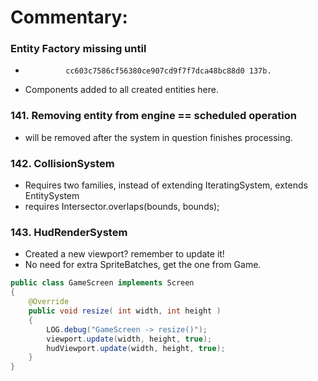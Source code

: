 # Commentary:

### Entity Factory missing until
*              cc603c7586cf56380ce907cd9f7f7dca48bc88d0 137b.
*  Components added to all created entities here.

### 141. Removing entity from engine == scheduled operation
* will be removed after the system in question finishes processing.

### 142. CollisionSystem
* Requires two families, instead of extending IteratingSystem, extends EntitySystem
* requires Intersector.overlaps(bounds, bounds);

### 143. HudRenderSystem
* Created a new viewport? remember to update it!
* No need for extra SpriteBatches, get the one from Game.
```java
public class GameScreen implements Screen
{
    @Override
    public void resize( int width, int height )
    {
        LOG.debug("GameScreen -> resize()");
        viewport.update(width, height, true);
        hudViewport.update(width, height, true);
    }
}
```